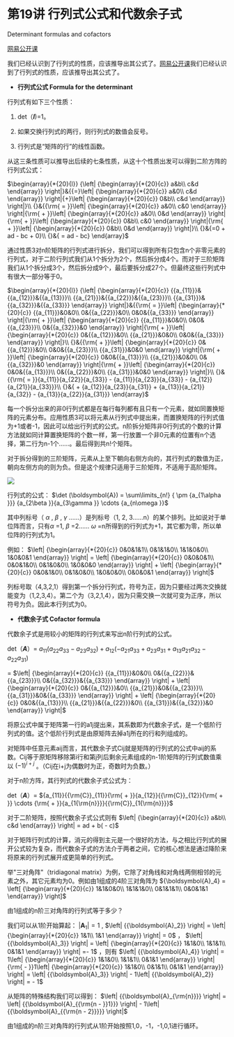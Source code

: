 # 第19讲 行列式公式和代数余子式

Determinant formulas and cofactors

[网易公开课](http://open.163.com/newview/movie/free?pid=M6V0BQC4M&mid=M6V2APP34)

我们已经认识到了行列式的性质，应该推导出其公式了。[网易公开课](http://open.163.com/newview/movie/free?pid=M6V0BQC4M&mid=M6V2APP34)我们已经认识到了行列式的性质，应该推导出其公式了。

- **行列式公式 Formula for the determinant**

行列式有如下三个性质：

1.	det（***I***)=1。

2.	如果交换行列式的两行，则行列式的数值会反号。

3.	行列式是“矩阵的行”的线性函数。

从这三条性质可以推导出后续的七条性质，从这十个性质出发可以得到二阶方阵的行列式公式：

$\begin{array}{*{20}{l}} {\left| {\begin{array}{*{20}{c}} a&b\\ c&d \end{array}} \right|}&{{=}\left| {\begin{array}{*{20}{c}} a&0\\ c&d \end{array}} \right|{+}\left| {\begin{array}{*{20}{c}} 0&b\\ c&d \end{array}} \right|}\\ {}&{{\rm{ = }}\left| {\begin{array}{*{20}{c}} a&0\\ c&0 \end{array}} \right|{\rm{ + }}\left| {\begin{array}{*{20}{c}} a&0\\ 0&d \end{array}} \right|{\rm{ + }}\left| {\begin{array}{*{20}{c}} 0&b\\ c&0 \end{array}} \right|{\rm{ + }}\left| {\begin{array}{*{20}{c}} 0&b\\ 0&d \end{array}} \right|}\\ {}&{=0 + ad - bc + 0}\\ {}&{ = ad - bc} \end{array}$ 

通过性质3对n阶矩阵的行列式进行拆分，我们可以得到所有只包含n个非零元素的行列式，对于二阶行列式我们从1个拆分为2个，然后拆分成4个。而对于三阶矩阵我们从1个拆分成3个，然后拆分成9个，最后要拆分成27个。但最终这些行列式中有很大一部分等于0。

$\begin{array}{*{20}{l}} {\left| {\begin{array}{*{20}{c}} {{a_{11}}}&{{a_{12}}}&{{a_{13}}}\\ {{a_{21}}}&{{a_{22}}}&{{a_{23}}}\\ {{a_{31}}}&{{a_{32}}}&{{a_{33}}} \end{array}} \right|}&{{\rm{ = }}\left| {\begin{array}{*{20}{c}} {{a_{11}}}&0&0\\ 0&{{a_{22}}}&0\\ 0&0&{{a_{33}}} \end{array}} \right|{\rm{ + }}\left| {\begin{array}{*{20}{c}} {{a_{11}}}&0&0\\ 0&0&{{a_{23}}}\\ 0&{{a_{32}}}&0 \end{array}} \right|{\rm{ + }}\left| {\begin{array}{*{20}{c}} 0&{{a_{12}}}&0\\ {{a_{21}}}&0&0\\ 0&0&{{a_{33}}} \end{array}} \right|}\\ {}&{{\rm{ + }}\left| {\begin{array}{*{20}{c}} 0&{{a_{12}}}&0\\ 0&0&{{a_{23}}}\\ {{a_{31}}}&0&0 \end{array}} \right|{\rm{ + }}\left| {\begin{array}{*{20}{c}} 0&0&{{a_{13}}}\\ {{a_{21}}}&0&0\\ 0&{{a_{32}}}&0 \end{array}} \right|{\rm{ + }}\left| {\begin{array}{*{20}{c}} 0&0&{{a_{13}}}\\ 0&{{a_{22}}}&0\\ {{a_{31}}}&0&0 \end{array}} \right|}\\ {}&{{\rm{ = }}{a_{11}}{a_{22}}{a_{33}} - {a_{11}}{a_{23}}{a_{33}} - {a_{12}}{a_{21}}{a_{33}}}\\ {}&{ + {a_{12}}{a_{23}}{a_{31}} + {a_{13}}{a_{21}}{a_{32}} - {a_{13}}{a_{22}}{a_{31}}} \end{array}$ 

每一个拆分出来的非0行列式都是在每行每列都有且只有一个元素，就如同置换矩阵的元素分布。应用性质3可以将元素从行列式中提出来，而置换矩阵的行列式值为+1或者-1，因此可以给出行列式的公式。n阶拆分矩阵非0行列式的个数的计算方法就如同计算置换矩阵的个数一样，第一行放置一个非0元素的位置有n个选择，第二行为n-1个……。最后得到共n!个矩阵。

对于拆分得到的三阶矩阵，元素从上至下朝向右侧方向的，其行列式的数值为正，朝向左侧方向的则为负。但是这个规律只适用于三阶矩阵，不适用于高阶矩阵。

![](https://pic2.zhimg.com/v2-92d312157533283dee2825f7962e51c9_b.jpg)

行列式的公式： $\det (\boldsymbol{A}) = \sum\limits_{n!} { \pm {a_{1\alpha }}} {a_{2\beta }}{a_{3\gamma }} \cdots {a_{n\omega }}$ 

其中列标号（ $\alpha$ , $\beta$ , $\gamma$ ……）是列标号（1, 2, 3……n）的某个排列。比如说对于单位阵而言，只有$\alpha$ =1, $\beta$ =2…… $\omega$ =n所得到的行列式为+1，其它都为零，所以单位阵的行列式为1。

例如： $\left| {\begin{array}{*{20}{c}} 0&0&1&1\\ 0&1&1&0\\ 1&1&0&0\\ 1&0&0&1 \end{array}} \right| = \left| {\begin{array}{*{20}{c}} 0&0&0&1\\ 0&0&1&0\\ 0&1&0&0\\ 1&0&0&0 \end{array}} \right| + \left| {\begin{array}{*{20}{c}} 0&0&1&0\\ 0&1&0&0\\ 1&0&0&0\\ 0&0&0&1 \end{array}} \right|$ 

列标号取（4,3,2,1）得到第一个拆分行列式，符号为正，因为只要经过两次交换就能变为（1,2,3,4）。第二个为（3,2,1,4），因为只需交换一次就可变为正序，所以符号为负。因此本行列式为0。

- **代数余子式 Cofactor formula**

代数余子式是用较小的矩阵的行列式来写出n阶行列式的公式。

det（***A***）= ${a_{11}}({a_{22}}{a_{33}} - {a_{23}}{a_{32}}) + {a_{12}}( - {a_{21}}{a_{33}} + {a_{23}}{a_{31}} + {a_{13}}{a_{21}}{a_{32}} - {a_{22}}{a_{31})}$ 

= $\left| {\begin{array}{*{20}{c}} {{a_{11}}}&0&0\\ 0&{{a_{22}}}&{{a_{23}}}\\ 0&{{a_{32}}}&{{a_{33}}} \end{array}} \right| + \left| {\begin{array}{*{20}{c}} 0&{{a_{12}}}&0\\ {{a_{21}}}&0&{{a_{23}}}\\ {{a_{31}}}&0&{{a_{33}}} \end{array}} \right| + \left| {\begin{array}{*{20}{c}} 0&0&{{a_{13}}}\\ {{a_{21}}}&{{a_{22}}}&0\\ {{a_{31}}}&{{a_{32}}}&0 \end{array}} \right|$ 

将原公式中属于矩阵第一行的a1j提出来，其系数即为代数余子式，是一个低阶行列式的值。这个低阶行列式是由原矩阵去掉a1j所在的行和列组成的。

对矩阵中任意元素aij而言，其代数余子式Cij就是矩阵的行列式的公式中aij的系数。Cij等于原矩阵移除第i行和第j列后剩余元素组成的n-1阶矩阵的行列式数值乘以 $(-1)^{i+j}$ 。（Cij在i+j为偶数时为正，奇数时为负数。）

对于n阶方阵，其行列式的代数余子式公式为：

det（***A***）= ${a_{11}}{{\rm{C}}_{11}}{\rm{ + }}{a_{12}}{{\rm{C}}_{12}}{\rm{ + }} \cdots {\rm{ + }}{a_{1{\rm{n}}}}{{\rm{C}}_{1{\rm{n}}}}$ 

对于二阶矩阵，按照代数余子式公式则有 $\left| {\begin{array}{*{20}{c}} a&b\\ c&d \end{array}} \right| = ad + b( - c)$ 

对于矩阵行列式的计算，消元的得到主元是一个很好的方法，与之相比行列式的展开公式较为复杂，而代数余子式的方法介于两者之间，它的核心想法是通过降阶来将原来的行列式展开成更简单的行列式。

举"三对角阵"（tridiagonal matrix）为例，它除了对角线和对角线两侧相邻的元素之外，其它元素均为0。例如由1组成的4阶三对角阵为 ${\boldsymbol{A}_4} = \left[ {\begin{array}{*{20}{c}} 1&1&0&0\\ 1&1&1&0\\ 0&1&1&1\\ 0&0&1&1 \end{array}} \right]$

由1组成的n阶三对角阵的行列式等于多少？

我们可以从1阶开始算起： $\left| {{\boldsymbol{A}_1}} \right| = 1$ , $\left| {{\boldsymbol{A}_2}} \right| = \left| {\begin{array}{*{20}{c}} 1&1\\ 1&1 \end{array}} \right| = 0$ ， $\left| {{\boldsymbol{A}_3}} \right| = \left| {\begin{array}{*{20}{c}} 1&1&0\\ 1&1&1\\ 0&1&1 \end{array}} \right| =- 1$ ，则有 $\left| {{\boldsymbol{A}_4}} \right| = 1\left| {\begin{array}{*{20}{c}} 1&1&0\\ 1&1&1\\ 0&1&1 \end{array}} \right|{\rm{ - }}1\left| {\begin{array}{*{20}{c}} 1&1&0\\ 0&1&1\\ 0&1&1 \end{array}} \right| = \left| {{\boldsymbol{A}_3}} \right| - 1\left| {{\boldsymbol{A}_2}} \right| =  - 1$ 

从矩阵的特殊结构我们可以得到： $\left| {{\boldsymbol{A}_{\rm{n}}}} \right| = \left| {{\boldsymbol{A}_{{\rm{n - }}1}}} \right| - 1\left| {{\boldsymbol{A}_{{\rm{n - 2}}}}} \right|$ 

由1组成的n阶三对角阵的行列式从1阶开始按照1,0，-1，-1,0,1进行循环。
